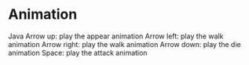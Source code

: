 # Animation
Java
Arrow up: play the appear animation
Arrow left: play the walk animation
Arrow right: play the walk animation
Arrow down: play the die animation
Space: play the attack animation
